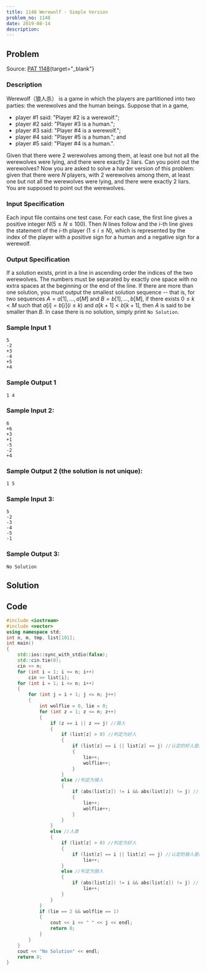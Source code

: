 ```yaml
---
title: 1148 Werewolf - Simple Version
problem_no: 1148
date: 2019-08-14
description:
---
```


<!--more-->

## Problem

Source: [PAT 1148](https://pintia.cn/problem-sets/994805342720868352/exam/problems/1038429808099098624){target="_blank"}

### Description

Werewolf（狼人杀） is a game in which the players are partitioned into two parties: the werewolves and the human beings. Suppose that in a game,

- player #1 said: "Player #2 is a werewolf.";
- player #2 said: "Player #3 is a human.";
- player #3 said: "Player #4 is a werewolf.";
- player #4 said: "Player #5 is a human."; and
- player #5 said: "Player #4 is a human.".

Given that there were 2 werewolves among them, at least one but not all the werewolves were lying, and there were exactly 2 liars. Can you point out the werewolves?
Now you are asked to solve a harder version of this problem: given that there were $N$ players, with 2 werewolves among them, at least one but not all the werewolves were lying, and there were exactly 2 liars. You are supposed to point out the werewolves.

### Input Specification

Each input file contains one test case. For each case, the first line gives a positive integer $N(5≤N≤100)$. Then $N$ lines follow and the $i$-th line gives the statement of the $i$-th player $(1≤i≤N)$, which is represented by the index of the player with a positive sign for a human and a negative sign for a werewolf.

### Output Specification

If a solution exists, print in a line in ascending order the indices of the two werewolves. The numbers must be separated by exactly one space with no extra spaces at the beginning or the end of the line. If there are more than one solution, you must output the smallest solution sequence -- that is, for two sequences $A=a[1],...,a[M]$ and $B=b[1],...,b[M]$, if there exists $0≤k<M$ such that $a[i]=b[i] (i≤k)$ and $a[k+1]<b[k+1]$, then $A$ is said to be smaller than $B$. In case there is no solution, simply print `No Solution`.

### Sample Input 1

```text
5
-2
+3
-4
+5
+4
```

### Sample Output 1

```text
1 4
```

### Sample Input 2:

```
6
+6
+3
+1
-5
-2
+4
```

### Sample Output 2 (the solution is not unique):

`1 5`

### Sample Input 3:

```
5
-2
-3
-4
-5
-1
```

### Sample Output 3:

`No Solution`

## Solution

## Code




```cpp
#include <iostream>
#include <vector>
using namespace std;
int n, m, tmp, list[101];
int main()
{
    std::ios::sync_with_stdio(false);
    std::cin.tie(0);
    cin >> n;
    for (int i = 1; i <= n; i++)
        cin >> list[i];
    for (int i = 1; i <= n; i++)
    {
        for (int j = i + 1; j <= n; j++)
        {
            int wolflie = 0, lie = 0;
            for (int z = 1; z <= n; z++)
            {
                if (z == i || z == j) //狼人
                {
                    if (list[z] > 0) //判定为好人
                    {
                        if (list[z] == i || list[z] == j) //认定的好人是狼人
                        {
                            lie++;
                            wolflie++;
                        }
                    }
                    else //判定为狼人
                    {
                        if (abs(list[z]) != i && abs(list[z]) != j) //认定的狼人是好人
                        {
                            lie++;
                            wolflie++;
                        }
                    }
                }
                else //人类
                {
                    if (list[z] > 0) //判定为好人
                    {
                        if (list[z] == i || list[z] == j) //认定的狼人是好人
                            lie++;
                    }
                    else //判定为狼人
                    {
                        if (abs(list[z]) != i && abs(list[z]) != j) //认定的好人是狼人
                            lie++;
                    }
                }
            }
            if (lie == 2 && wolflie == 1)
            {
                cout << i << " " << j << endl;
                return 0;
            }
        }
    }
    cout << "No Solution" << endl;
    return 0;
}
```
